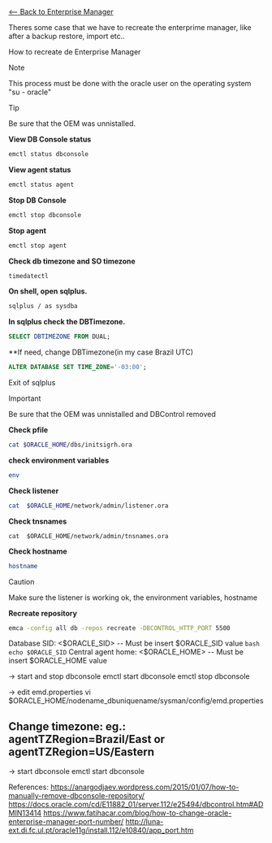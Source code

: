 [<-- Back to Enterprise Manager](https://github.com/mtemporim/Databases/blob/main/Oracle/EM/README.md)  


Theres some case that we have to recreate the enterprime manager, like after a backup restore, import etc..  

How to recreate de Enterprise Manager 

>[!NOTE]
>
>This process must be done with the oracle user on the operating system "su - oracle"



>[!TIP]
>
>Be sure that the OEM was unnistalled.


**View DB Console status**
```bash
emctl status dbconsole
```
**View agent status**
```bash
emctl status agent
```
**Stop DB Console**
```bash
emctl stop dbconsole
```
**Stop agent**
```bash
emctl stop agent
```
**Check db timezone and SO timezone**
```bash
timedatectl
```
**On shell, open sqlplus.**
```bash
sqlplus / as sysdba 
```
**In sqlplus check the DBTimezone.**
```sql
SELECT DBTIMEZONE FROM DUAL;
```
**If need, change DBTimezone(in my case Brazil UTC) 
```SQL
ALTER DATABASE SET TIME_ZONE='-03:00';
```

Exit of sqlplus

>[!IMPORTANT]
>
>Be sure that the OEM was unnistalled and DBControl removed

**Check pfile**
```bash
cat $ORACLE_HOME/dbs/initsigrh.ora
```
**check environment variables**
```bash
env
```
**Check listener**
```bash
cat  $ORACLE_HOME/network/admin/listener.ora
```
**Check tnsnames**
```bashs
cat  $ORACLE_HOME/network/admin/tnsnames.ora
```
**Check hostname**
```bash
hostname
```
>[!CAUTION]
>
>Make sure the listener is working ok, the environment variables, hostname

**Recreate repository**
```bash
emca -config all db -repos recreate -DBCONTROL_HTTP_PORT 5500
```

Database SID: <$ORACLE_SID>  -- Must be insert $ORACLE_SID value  ```bash echo $ORACLE_SID```
Central agent home: <$ORACLE_HOME> -- Must be insert $ORACLE_HOME value


-> start and stop dbconsole
emctl start dbconsole
emctl stop dbconsole


-> edit emd.properties
vi $ORACLE_HOME/nodename_dbuniquename/sysman/config/emd.properties
## Change timezone: eg.: agentTZRegion=Brazil/East or agentTZRegion=US/Eastern

-> start dbconsole
emctl start dbconsole



References:
https://anargodjaev.wordpress.com/2015/01/07/how-to-manually-remove-dbconsole-repository/
https://docs.oracle.com/cd/E11882_01/server.112/e25494/dbcontrol.htm#ADMIN13414
https://www.fatihacar.com/blog/how-to-change-oracle-enterprise-manager-port-number/
http://luna-ext.di.fc.ul.pt/oracle11g/install.112/e10840/app_port.htm